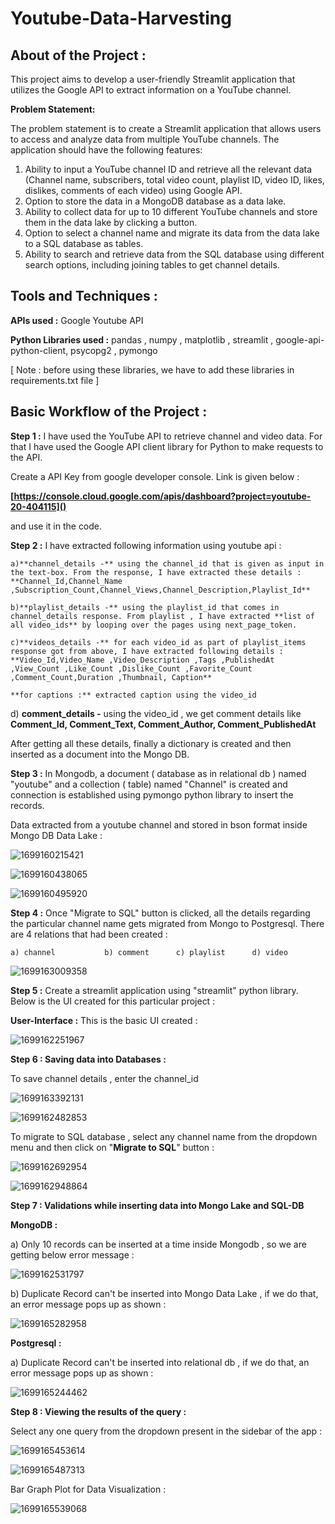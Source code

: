 # Youtube-Data-Harvesting

## **About of the Project :**

This project aims to develop a user-friendly Streamlit application that utilizes the Google API to extract information on a YouTube channel.

**Problem Statement:**

The problem statement is to create a Streamlit application that allows users to access and analyze data from multiple YouTube channels. The application should have the following features:

1. Ability to input a YouTube channel ID and retrieve all the relevant data (Channel name, subscribers, total video count, playlist ID, video ID, likes, dislikes, comments of each video) using Google API.
2. Option to store the data in a MongoDB database as a data lake.
3. Ability to collect data for up to 10 different YouTube channels and store them in the data lake by clicking a button.
4. Option to select a channel name and migrate its data from the data lake to a SQL database as tables.
5. Ability to search and retrieve data from the SQL database using different search options, including joining tables to get channel details.

## Tools and Techniques :


**APIs used :** Google Youtube API

**Python Libraries used :**  pandas , numpy , matplotlib , streamlit , google-api-python-client, psycopg2 , pymongo

[ Note : before using these libraries, we have to add these libraries in requirements.txt file ]


## Basic Workflow of the Project :

**Step 1 :** I have used the YouTube API to retrieve channel and video data. For that I have used the Google API client library for Python to make requests to the API.

Create a API Key from google developer console. Link is given below :

   **[https://console.cloud.google.com/apis/dashboard?project=youtube-20-404115]()**

and use it in the code.


**Step 2 :** I have extracted following information using youtube api :

    a)**channel_details -** using the channel_id that is given as input in the text-box. From the response, I have extracted these details : **Channel_Id,Channel_Name ,Subscription_Count,Channel_Views,Channel_Description,Playlist_Id**

    b)**playlist_details -** using the playlist_id that comes in channel_details response. From playlist , I have extracted **list of all video_ids** by looping over the pages using next_page_token.

    c)**videos_details -** for each video_id as part of playlist_items response got from above, I have extracted following details : **Video_Id,Video_Name ,Video_Description ,Tags ,PublishedAt ,View_Count ,Like_Count ,Dislike_Count ,Favorite_Count ,Comment_Count,Duration ,Thumbnail, Caption**

    **for captions :** extracted caption using the video_id

   d) **comment_details -** using the video_id , we get comment details like **Comment_Id, Comment_Text, Comment_Author, Comment_PublishedAt**

After getting all these details, finally a dictionary is created and then inserted as a document into the Mongo DB.


**Step 3 :**  In Mongodb, a document ( database as in relational db ) named "youtube" and a collection ( table) named "Channel" is created and connection is established using pymongo python library to insert the records.

Data extracted from a youtube channel and stored in bson format inside Mongo DB Data Lake :

![1699160215421](image/README/1699160215421.png)

![1699160438065](image/README/1699160438065.png)

![1699160495920](image/README/1699160495920.png)


**Step 4 :** Once "Migrate to SQL" button is clicked, all the details regarding the particular channel name gets migrated from Mongo to Postgresql. There are 4 relations that had been created :

    a) channel           b) comment      c) playlist      d) video

![1699163009358](image/README/1699163009358.png)


**Step 5 :**  Create a streamlit application using "streamlit" python library. Below is the UI created for this particular project :

**User-Interface :**   This is the basic UI created :

![1699162251967](image/README/1699162251967.png)


**Step 6 : Saving data into Databases :**

To save channel details , enter the channel_id 

![1699163392131](image/README/1699163392131.png)

![1699162482853](image/README/1699162482853.png)



To migrate to SQL database , select any channel name from the dropdown menu and then click on "**Migrate to SQL**" button :

![1699162692954](image/README/1699162692954.png)

![1699162948864](image/README/1699162948864.png)



**Step 7 : Validations while inserting data into Mongo Lake and SQL-DB**

**MongoDB :**

a) Only 10 records can be inserted at a time inside Mongodb , so we are getting below error message :

![1699162531797](image/README/1699162531797.png)

b) Duplicate Record can't be inserted into Mongo Data Lake , if we do that, an error message pops up as shown :

![1699165282958](image/README/1699165282958.png)

**Postgresql :**

a) Duplicate Record can't be inserted into relational db , if we do that, an error message pops up as shown :

![1699165244462](image/README/1699165244462.png)


**Step 8 : Viewing the results of the query :**

Select any one query from the dropdown present in the sidebar of the app :

![1699165453614](image/README/1699165453614.png)

![1699165487313](image/README/1699165487313.png)

Bar Graph Plot for Data Visualization :

![1699165539068](image/README/1699165539068.png)
